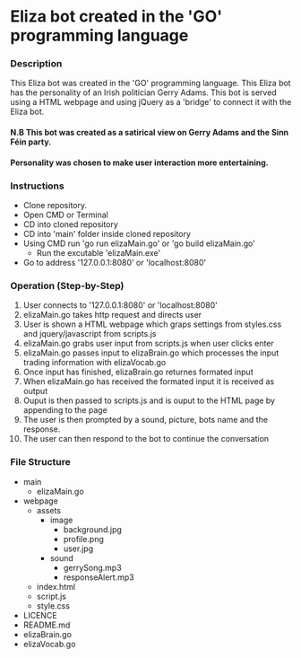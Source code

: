 # Eliza bot created in the 'GO' programming language

### Description
This Eliza bot was created in the 'GO' programming language. This Eliza bot has the personality of an Irish politician Gerry Adams. This bot is served using a HTML webpage and using jQuery as a 'bridge' to connect it with the Eliza bot.

#### N.B This bot was created as a satirical view on Gerry Adams and the Sinn Féin party.
#### Personality was chosen to make user interaction more entertaining.


### Instructions
- Clone repository.
- Open CMD or Terminal
- CD into cloned repository
- CD into 'main' folder inside cloned repository
- Using CMD run 'go run elizaMain.go' or 'go build elizaMain.go'
  - Run the excutable 'elizaMain.exe'
- Go to address '127.0.0.1:8080' or 'localhost:8080'

### Operation (Step-by-Step)
  1. User connects to '127.0.0.1:8080' or 'localhost:8080'
  2. elizaMain.go takes http request and directs user
  3. User is shown a HTML webpage which graps settings from styles.css and jquery/javascript from scripts.js
  4. elizaMain.go grabs user input from scripts.js when user clicks enter
  5. elizaMain.go passes input to elizaBrain.go which processes the input trading information with elizaVocab.go
  6. Once input has finished, elizaBrain.go returnes formated input
  7. When elizaMain.go has received the formated input it is received as output
  8. Ouput is then passed to scripts.js and is ouput to the HTML page by appending to the page
  9. The user is then prompted by a sound, picture, bots name and the response.
 10. The user can then respond to the bot to continue the conversation

### File Structure
- main 
  - elizaMain.go
- webpage
  - assets
    - image
      - background.jpg
      - profile.png
      - user.jpg
    - sound
      - gerrySong.mp3
      - responseAlert.mp3
  - index.html
  - script.js
  - style.css
- LICENCE
- README.md
- elizaBrain.go
- elizaVocab.go


